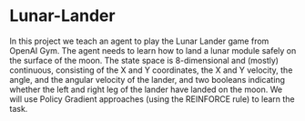 # Lunar-Lander
In this project we teach an agent to play the Lunar Lander game from OpenAI Gym. The agent needs to learn how to land a lunar module safely on the surface of the moon. The state space is 8-dimensional and (mostly) continuous, consisting of the X and Y coordinates, the X and Y velocity, the angle, and the angular velocity of the lander, and two booleans indicating whether the left and right leg of the lander have landed on the moon. We will use Policy Gradient approaches (using the REINFORCE rule) to learn the task.
